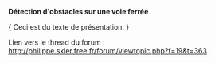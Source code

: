**Détection d'obstacles sur une voie ferrée**

{
	Ceci est du texte de présentation.
}

Lien vers le thread du forum :
http://philippe.skler.free.fr/forum/viewtopic.php?f=19&t=363
